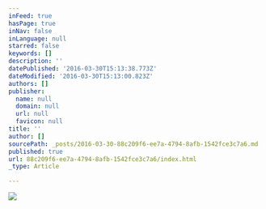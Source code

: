 ```yaml
---
inFeed: true
hasPage: true
inNav: false
inLanguage: null
starred: false
keywords: []
description: ''
datePublished: '2016-03-30T15:13:38.773Z'
dateModified: '2016-03-30T15:13:00.823Z'
authors: []
publisher:
  name: null
  domain: null
  url: null
  favicon: null
title: ''
author: []
sourcePath: _posts/2016-03-30-88c209f6-ee7a-4794-8afb-1542fce3c7a6.md
published: true
url: 88c209f6-ee7a-4794-8afb-1542fce3c7a6/index.html
_type: Article

---
```

![](https://the-grid-user-content.s3-us-west-2.amazonaws.com/02138877-0063-4a79-945a-e0da55a94850.jpg)